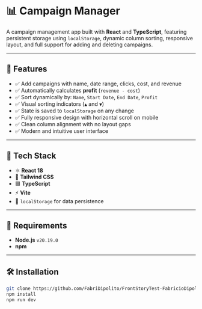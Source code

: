 # 📊 Campaign Manager

A campaign management app built with **React** and **TypeScript**, featuring persistent storage using `localStorage`, dynamic column sorting, responsive layout, and full support for adding and deleting campaigns.

---

## 🚀 Features

- ✅ Add campaigns with name, date range, clicks, cost, and revenue
- ✅ Automatically calculates **profit** (`revenue - cost`)
- ✅ Sort dynamically by: `Name`, `Start Date`, `End Date`, `Profit`
- ✅ Visual sorting indicators (`▲` and `▼`)
- ✅ State is saved to `localStorage` on any change
- ✅ Fully responsive design with horizontal scroll on mobile
- ✅ Clean column alignment with no layout gaps
- ✅ Modern and intuitive user interface

---

## 🧱 Tech Stack

- ⚛️ **React 18**
- 💅 **Tailwind CSS**
- 🟦 **TypeScript**
- ⚡ **Vite**
- 🧠 `localStorage` for data persistence

---

## 🧰 Requirements

- **Node.js** `v20.19.0`
- **npm**

---

## 🛠️ Installation

```bash
git clone https://github.com/FabriDipolito/FrontStoryTest-FabricioDipolito.git
npm install
npm run dev
